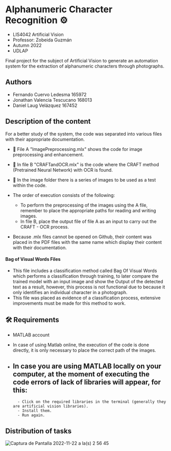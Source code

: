 
# Alphanumeric Character Recognition ⚙︎

- LIS4042 Artificial Vision
- Professor: Zobeida Guzmán
- Autumn 2022 
- UDLAP

Final project for the subject of Artificial Vision to generate an automation system for the extraction of alphanumeric characters through photographs.


## Authors

- Fernando Cuervo Ledesma 165972
- Jonathan Valencia Tescucano 168013
- Daniel Laug Velázquez 167452


## Description of the content
For a better study of the system, the code was separated into various files with their appropriate documentation.

 - 📄 File A "ImagePreprocessing.mlx" shows the code for image preprocessing and enhancement.
 - 📄 In file B "CRAFTandOCR.mlx" is the code where the CRAFT method (Pretrained Neural Network) with OCR is found.
 - 📂 In the image folder there is a series of images to be used as a test within the code.
 
  - The order of execution consists of the following:
     - To perform the preprocessing of the images using the A file, remember to place the appropriate paths for reading and writing images.
     - In file B, place the output file of file A as an input to carry out the CRAFT - OCR process.

- Because .mlx files cannot be opened on Github, their content was placed in the PDF files with the same name which display their content with their documentation.

#### Bag of Visual Words Files
- This file includes a classification method called Bag Of Visual Words which performs a classification through training, to later compare the trained model with an input image and show the Output of the detected text as a result, however, this process is not functional due to because it only identifies an individual character in a photograph.
- This file was placed as evidence of a classification process, extensive improvements must be made for this method to work.

## 🛠 Requirements

- MATLAB account
- In case of using Matlab online, the execution of the code is done directly, it is only necessary to place the correct path of the images.

- In case you are using MATLAB locally on your computer, at the moment of executing the code errors of lack of libraries will appear, for this:
    -
        - Click on the required libraries in the terminal (generally they are artificial vision libraries).
        - Install them.
        - Run again.
        

## Distribution of tasks
![Captura de Pantalla 2022-11-22 a la(s) 2 56 45](https://user-images.githubusercontent.com/63762598/203270144-700087e5-5add-476c-bd91-480e6b2f3797.png)




